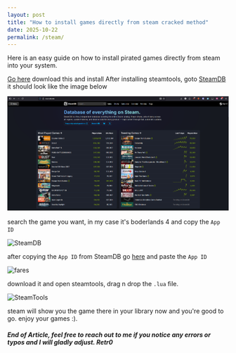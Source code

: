 ```yaml
---
layout: post
title: "How to install games directly from steam cracked method"
date: 2025-10-22
permalink: /steam/
---
```

Here is an easy guide on how to install pirated games directly from steam into your system.
<!--more-->

[Go here](https://www.steamtools.net/download.html) download this and install
After installing steamtools, goto [SteamDB](https://steamdb.info/) it should look like the image below

![SteamDB](/images/steam/steamdb.png)

search the game you want, in my case it's boderlands 4 and copy the `App ID`

![SteamDB](/images/steam/steamdb.gif)

after copying the `App ID` from SteamDB go [here](https://www.fares.top/) and paste the `App ID`

![fares](/images/steam/fares.top.gif)

download it and open steamtools, drag n drop the `.lua` file.

![SteamTools](/images/steam/steamtools.gif)

steam will show you the game there in your library now and you're good to go.
enjoy your games :).

##### End of Article, feel free to reach out to me if you notice any errors or typos and I will gladly adjust. Retr0